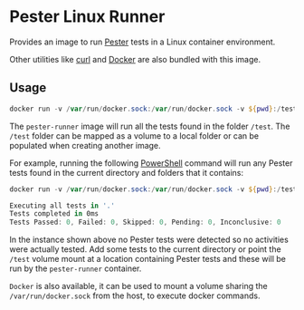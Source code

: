 # Pester Linux Runner

Provides an image to run [Pester](https://github.com/pester/Pester#pester) tests in a Linux container environment.

Other utilities like [curl](https://curl.haxx.se/) and [Docker](https://www.docker.com/) are also bundled with this image.

## Usage

```PowerShell
docker run -v /var/run/docker.sock:/var/run/docker.sock -v ${pwd}:/test adminb/pester-runner
```

The `pester-runner` image will run all the tests found in the folder `/test`. The `/test` folder can be mapped as a volume to a local folder or can be populated when creating another image.

For example, running the following [PowerShell](https://github.com/PowerShell/PowerShell#-powershell) command will run any Pester tests found in the current directory and folders that it contains:

```PowerShell
docker run -v /var/run/docker.sock:/var/run/docker.sock -v ${pwd}:/test adminb/pester-runner

Executing all tests in '.'
Tests completed in 0ms
Tests Passed: 0, Failed: 0, Skipped: 0, Pending: 0, Inconclusive: 0
```

In the instance shown above no Pester tests were detected so no activities were actually tested. Add some tests to the current directory or point the `/test` volume mount at a location containing Pester tests and these will be run by the `pester-runner` container.

`Docker` is also available, it can be used to mount a volume sharing the `/var/run/docker.sock` from the host, to execute docker commands.
